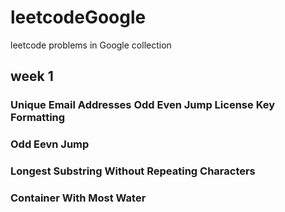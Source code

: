 # leetcodeGoogle
leetcode problems in Google collection

## week 1
### Unique Email Addresses  Odd Even Jump  License Key Formatting
### Odd Eevn Jump
### Longest Substring Without Repeating Characters
### Container With Most Water
